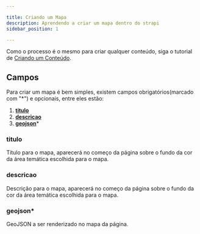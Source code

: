 ```yaml
---

title: Criando um Mapa
description: Aprendendo a criar um mapa dentro do strapi
sidebar_position: 1

---
```


Como o processo é o mesmo para criar qualquer conteúdo, siga o tutorial de [Criando um Conteúdo](/docs/strapi/iniciando-gerenciamento#criando-conteúdo).

## Campos

Para criar um mapa é bem simples, existem campos obrigatórios(marcado com "*") e opcionais, entre eles estão:

1. [__titulo__](#titulo)
2. [__descricao__](#descricao)
3. [__geojson__](#geojson)*

### titulo

Título para o mapa, aparecerá no começo da página sobre o fundo da cor da área temática escolhida para o mapa.

### descricao

Descrição para o mapa, aparecerá no começo da página sobre o fundo da cor da área temática escolhida para o mapa.

### geojson*

GeoJSON a ser renderizado no mapa da página.
